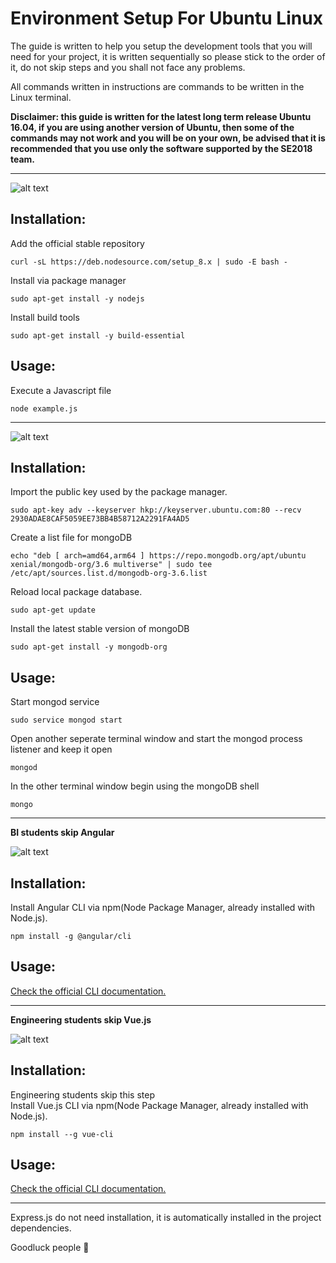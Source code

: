 # Environment Setup For Ubuntu Linux

The guide is written to help you setup the development tools that you will need for your project, it is written sequentially so please stick to the order of it, do not skip steps and you shall not face any problems.

All commands written in instructions are commands to be written in the Linux terminal.

**Disclaimer: this guide is written for the latest long term release Ubuntu 16.04, if you are using another version of Ubuntu, then some of the commands may not work and you will be on your own, be advised that it is recommended that you use only the software supported by the SE2018 team.**

---

![alt text](https://nodejs.org/static/images/logos/nodejs-new-pantone-black.png "Node.js")

## Installation:


Add the official stable repository

```
curl -sL https://deb.nodesource.com/setup_8.x | sudo -E bash -
```

Install via package manager

```
sudo apt-get install -y nodejs
```

Install build tools

```
sudo apt-get install -y build-essential
```

## Usage:

Execute a Javascript file

```
node example.js
```

---

![alt text](https://webassets.mongodb.com/_com_assets/cms/mongodb-logo-rgb-j6w271g1xn.jpg "mongoDB")

## Installation:


Import the public key used by the package manager.

```
sudo apt-key adv --keyserver hkp://keyserver.ubuntu.com:80 --recv 2930ADAE8CAF5059EE73BB4B58712A2291FA4AD5
```

Create a list file for mongoDB

```
echo "deb [ arch=amd64,arm64 ] https://repo.mongodb.org/apt/ubuntu xenial/mongodb-org/3.6 multiverse" | sudo tee /etc/apt/sources.list.d/mongodb-org-3.6.list
```

Reload local package database.


```
sudo apt-get update
```

Install the latest stable version of mongoDB

```
sudo apt-get install -y mongodb-org
```

## Usage:

Start mongod service

```
sudo service mongod start
```

Open another seperate terminal window and start the mongod process listener and keep it open

```
mongod
```

In the other terminal window begin using the mongoDB shell

```
mongo
```

---

**BI students skip Angular**

![alt text](https://cdn.worldvectorlogo.com/logos/angular-3.svg "Angular")

## Installation:

Install Angular CLI via npm(Node Package Manager, already installed with Node.js).

```
npm install -g @angular/cli
```

## Usage:


[Check the official CLI documentation.](https://github.com/angular/angular-cli/wiki)

---

**Engineering students skip Vue.js**

![alt text](https://ih0.redbubble.net/image.324410142.0465/flat,800x800,075,f.u4.jpg)

## Installation:


Engineering students skip this step  
Install Vue.js CLI via npm(Node Package Manager, already installed with Node.js).

```
npm install --g vue-cli
```

## Usage:


[Check the official CLI documentation.](https://vuejs.org/v2/guide/installation.html)

---

Express.js do not need installation, it is automatically installed in the project dependencies.

Goodluck people :metal:
